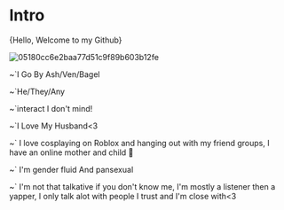 # Intro

{Hello, Welcome to my Github}

![05180cc6e2baa77d51c9f89b603b12fe](https://github.com/user-attachments/assets/2b9bd430-0ee1-490c-ae15-0f2fc1b27fd2)

~`I Go By Ash/Ven/Bagel

~`He/They/Any

~`interact I don't mind!

~`I Love My Husband<3

~` I love cosplaying on Roblox and hanging out with my friend groups, I have an online mother and child 🤑

~` I'm gender fluid And pansexual 

~` I'm not that talkative if you don't know me, I'm mostly a listener then a yapper, I only talk alot with people I trust and I'm close with<3
